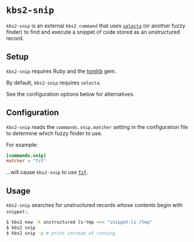 `kbs2-snip`
===========

`kbs2-snip` is an external `kbs2 command` that uses
[`selecta`](https://github.com/garybernhardt/selecta) (or another fuzzy finder)
to find and execute a snippet of code stored as an unstructured record.

## Setup

`kbs2-snip` requires Ruby and the [tomlrb](https://github.com/fbernier/tomlrb) gem.

By default, `kbs2-snip` requires `selecta`.

See the configuration options below for alternatives.

## Configuration

`kbs2-snip` reads the `commands.snip.matcher` setting in the configuration
file to determine which fuzzy finder to use.

For example:

```toml
[commands.snip]
matcher = "fzf"
```

...will cause `kbs2-snip` to use [`fzf`](https://github.com/junegunn/fzf).

## Usage

`kbs2-snip` searches for unstructured records whose contents begin with `snippet:`.

```bash
$ kbs2 new -k unstructured ls-tmp <<< "snippet:ls /tmp"
$ kbs2 snip
$ kbs2 snip -p # print instead of running
```
